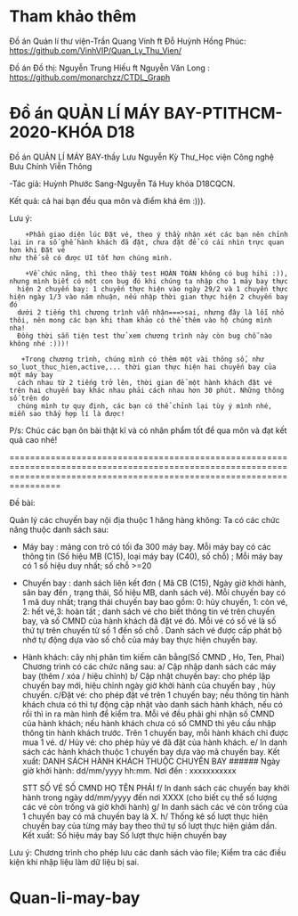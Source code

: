 
# Tham khảo thêm 

Đồ án Quản lí thư viện-Trần Quang Vinh ft Đỗ Huỳnh Hồng Phúc: https://github.com/VinhVIP/Quan_Ly_Thu_Vien/

Đồ án Đồ thị: Nguyễn Trung Hiếu ft Nguyễn Văn Long : https://github.com/monarchzz/CTDL_Graph





# Đồ án QUẢN LÍ MÁY BAY-PTITHCM-2020-KHÓA D18


Đồ án QUẢN LÍ MÁY BAY-thầy Lưu Nguyễn Kỳ Thư_Học viện Công nghệ Bưu Chính Viễn Thông

-Tác giả: Huỳnh Phước Sang-Nguyễn Tá Huy khóa D18CQCN.

Kết quả: cả hai bạn đều qua môn và điểm khá êm :))).

Lưu ý: 

        +Phần giao diện lúc Đặt vé, theo ý thầy nhận xét các bạn nên chỉnh lại in ra số ghế hành khách đã đặt, chưa đặt để có cái nhìn trực quan hơn khi Đặt vé
	như thế sẽ có được UI tốt hơn chúng mình.

        +Về chức năng, thì theo thầy test HOÀN TOÀN không có bug hihi :)), nhưng mình biết có một con bug đó khi chúng ta nhập cho 1 máy bay thực
      hiện 2 chuyến bay: 1 chuyến thực hiện vào ngày 29/2 và 1 chuyến thực hiện ngày 1/3 vào năm nhuận, nếu nhập thời gian thực hiện 2 chuyến bay đó
      dưới 2 tiếng thì chương trình vẫn nhận===>sai, nhưng đây là lỗi nhỏ thôi, nên mong các bạn khi tham khảo có thể thêm vào hộ chúng mình nha! 
      Đồng thời sẵn tiện test thử xem chương trình này còn bug chỗ nào không nhé :)))!
      
       +Trong chương trình, chúng mình có thêm một vài thông số, như so_luot_thuc_hien,active,... thời gian thực hiện hai chuyến bay của một máy bay 
      cách nhau từ 2 tiếng trở lên, thời gian để một hành khách đặt vé trên hai chuyến bay khác nhau phải cách nhau hơn 30 phút. Những thông số trên do 
      chúng mình tự quy định, các bạn có thể chỉnh lại tùy ý mình nhé, miễn sao thấy hợp lí là được!
      
      
P/s: Chúc các bạn ôn bài thật kĩ và có nhân phẩm tốt để qua môn và đạt kết quả cao nhé!


============================================================================================================================================================================

Đề bài:

Quản lý các chuyến bay nội địa thuộc 1 hăng hàng không: Ta có các chức năng thuộc danh sách sau: 

- Máy bay : mảng con trỏ có tối đa 300 máy bay. Mỗi máy bay có các thông tin (Số hiệu MB (C15), loại máy bay (C40), số chỗ) ;  Mỗi máy bay có 1 số hiệu duy nhất; số chỗ >=20
- Chuyến bay : danh sách liên kết đơn ( Mã CB (C15),  Ngày giờ khởi hành, sân bay đến , trạng thái, Số hiệu MB, danh sách vé). Mỗi chuyến bay có 1 mã duy nhất; trạng thái chuyến bay bao gồm: 0: hủy chuyến, 1: còn vé, 2: hết vé,3: hoàn tất ; danh sách vé cho biết thông tin vé trên chuyến bay, và số CMND của hành khách đã đặt vé đó. Mỗi vé có  số vé  là số thứ tự trên chuyến từ số 1 đến số chỗ . Danh sách vé được cấp phát bộ nhớ tự động dựa vào số chỗ của máy bay thực hiện chuyến bay.
- Hành khách: cây nhị phân tìm kiếm cân bằng(Số CMND , Ho, Ten,  Phai)
Chương trình có các chức năng sau: 
a/ Cập nhập danh sách các máy bay (thêm / xóa / hiệu chỉnh)
b/ Cập nhật chuyến bay: cho phép lập chuyến bay mới, hiệu chỉnh ngày giờ khởi hành của chuyến bay , hủy chuyến.
c/Đặt vé: cho phép đặt vé trên 1 chuyến bay; nếu thông tin hành khách chưa có thì tự động cập nhật vào danh sách hành khách, nếu có rồi thì in ra màn hình để kiểm tra. Mỗi vé đều phải ghi nhận số CMND của hành khách; nếu hành khách chưa có số CMND thì yêu cầu nhập thông tin hành khách trước. Trên 1 chuyến bay, mỗi hành khách chỉ được mua 1 vé.
d/ Hủy vé: cho phép hủy vé đã đặt của hành khách.
e/ In danh sách các hành khách thuộc 1 chuyến bay dựa vào mã chuyến bay. Kết xuất:
DANH SÁCH HÀNH KHÁCH THUỘC CHUYẾN BAY ######
Ngày giờ khởi hành: dd/mm/yyyy hh:mm.  Nơi đến : xxxxxxxxxxx

	STT	SỐ VÉ		SỐ CMND	HỌ TÊN	PHÁI
f/ In danh sách các chuyến bay khởi hành trong  ngày dd/mm/yyyy đến nơi XXXX   (cho biết cụ thể số lượng các vé còn trống và giờ khởi hành)
g/ In danh sách các vé còn trống của 1 chuyến bay có mã chuyến bay là X. 
h/ Thống kê số lượt thực hiện chuyến bay của từng máy bay theo thứ tự  số lượt thực hiện giảm dần. Kết xuất:
	Số hiệu máy bay		Số lượt thực hiện chuyến bay

Lưu ý: Chương trình cho phép lưu các danh sách vào file; Kiểm tra các điều kiện khi nhập liệu làm dữ liệu bị sai.

# Quan-li-may-bay
